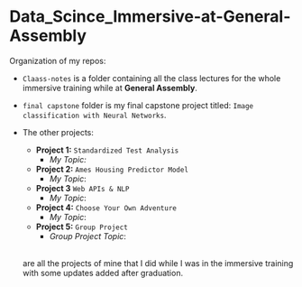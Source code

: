 # Data_Scince_Immersive-at-General-Assembly
Organization of my repos:
* `Claass-notes` is a folder containing all the class lectures for the whole immersive training while at **General Assembly**.
* `final capstone` folder is my final capstone project titled: `Image classification with Neural Networks`.
* The other projects:
  * **Project 1:** `Standardized Test Analysis`
    * *My Topic:*
  * **Project 2:** `Ames Housing Predictor Model`
    * *My Topic*:
  * **Project 3** `Web APIs & NLP`
    * *My Topic*:
  * **Project 4:** `Choose Your Own Adventure`
    * *My Topic*:
  * **Project 5:** `Group Project`
    * *Group Project Topic*:

  <br>are all the projects of mine that I did while I was in the immersive training with some updates added after graduation.
